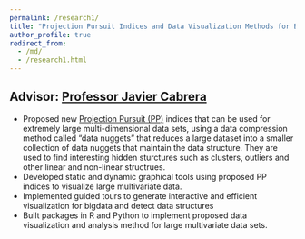 ```yaml
---
permalink: /research1/
title: "Projection Pursuit Indices and Data Visualization Methods for Big Data"
author_profile: true
redirect_from: 
  - /md/
  - /research1.html
---
```



## Advisor: [Professor Javier Cabrera](https://statistics.rutgers.edu/people-pages/faculty/people/130-faculty/370-javier-cabrera)

* Proposed new [Projection Pursuit (PP)](https://en.wikipedia.org/wiki/Projection_pursuit) indices that can be used for extremely large multi-dimensional data sets, using a data compression method called “data nuggets” that reduces a large dataset into a smaller collection of data nuggets that maintain the data structure. They are used to find interesting hidden sturctures such as clusters, outliers and other linear and non-linear structrues.
* Developed static and dynamic graphical tools using proposed PP indices to visualize large multivariate data.
* Implemented guided tours to generate interactive and efficient visualization for bigdata and detect data structures
* Built packages in R and Python to implement proposed data visualization and analysis method for large multivariate data sets.
